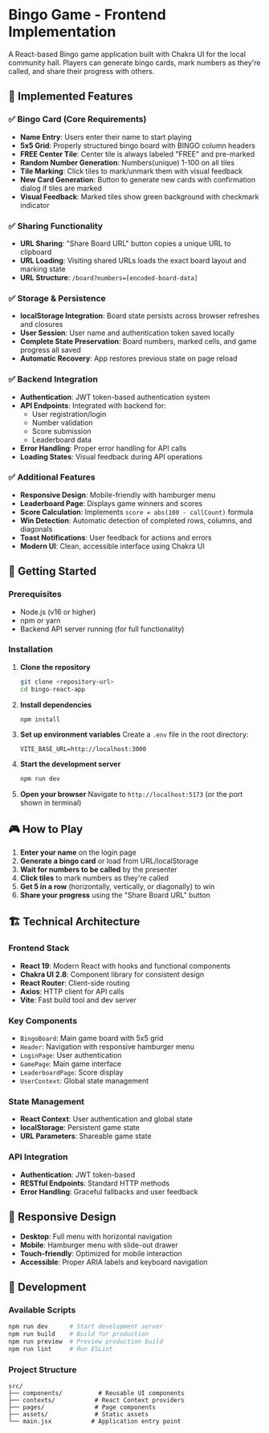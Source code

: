 # Bingo Game - Frontend Implementation

A React-based Bingo game application built with Chakra UI for the local community hall. Players can generate bingo cards, mark numbers as they're called, and share their progress with others.

## 🎯 Implemented Features

### ✅ Bingo Card (Core Requirements)
- **Name Entry**: Users enter their name to start playing
- **5x5 Grid**: Properly structured bingo board with BINGO column headers
- **FREE Center Tile**: Center tile is always labeled "FREE" and pre-marked
- **Random Number Generation**: Numbers(unique) 1-100 on all tiles
- **Tile Marking**: Click tiles to mark/unmark them with visual feedback
- **New Card Generation**: Button to generate new cards with confirmation dialog if tiles are marked
- **Visual Feedback**: Marked tiles show green background with checkmark indicator

### ✅ Sharing Functionality
- **URL Sharing**: "Share Board URL" button copies a unique URL to clipboard
- **URL Loading**: Visiting shared URLs loads the exact board layout and marking state
- **URL Structure**: `/board?numbers=[encoded-board-data]`

### ✅ Storage & Persistence
- **localStorage Integration**: Board state persists across browser refreshes and closures
- **User Session**: User name and authentication token saved locally
- **Complete State Preservation**: Board numbers, marked cells, and game progress all saved
- **Automatic Recovery**: App restores previous state on page reload

### ✅ Backend Integration
- **Authentication**: JWT token-based authentication system
- **API Endpoints**: Integrated with backend for:
  - User registration/login
  - Number validation
  - Score submission
  - Leaderboard data
- **Error Handling**: Proper error handling for API calls
- **Loading States**: Visual feedback during API operations

### ✅ Additional Features
- **Responsive Design**: Mobile-friendly with hamburger menu
- **Leaderboard Page**: Displays game winners and scores
- **Score Calculation**: Implements `score = abs(100 - callCount)` formula
- **Win Detection**: Automatic detection of completed rows, columns, and diagonals
- **Toast Notifications**: User feedback for actions and errors
- **Modern UI**: Clean, accessible interface using Chakra UI

## 🚀 Getting Started

### Prerequisites
- Node.js (v16 or higher)
- npm or yarn
- Backend API server running (for full functionality)

### Installation

1. **Clone the repository**
   ```bash
   git clone <repository-url>
   cd bingo-react-app
   ```

2. **Install dependencies**
   ```bash
   npm install
   ```

3. **Set up environment variables**
   Create a `.env` file in the root directory:
   ```env
   VITE_BASE_URL=http://localhost:3000
   ```

4. **Start the development server**
   ```bash
   npm run dev
   ```

5. **Open your browser**
   Navigate to `http://localhost:5173` (or the port shown in terminal)

## 🎮 How to Play

1. **Enter your name** on the login page
2. **Generate a bingo card** or load from URL/localStorage
3. **Wait for numbers to be called** by the presenter
4. **Click tiles** to mark numbers as they're called
5. **Get 5 in a row** (horizontally, vertically, or diagonally) to win
6. **Share your progress** using the "Share Board URL" button

## 🏗️ Technical Architecture

### Frontend Stack
- **React 19**: Modern React with hooks and functional components
- **Chakra UI 2.8**: Component library for consistent design
- **React Router**: Client-side routing
- **Axios**: HTTP client for API calls
- **Vite**: Fast build tool and dev server

### Key Components
- `BingoBoard`: Main game board with 5x5 grid
- `Header`: Navigation with responsive hamburger menu
- `LoginPage`: User authentication
- `GamePage`: Main game interface
- `LeaderboardPage`: Score display
- `UserContext`: Global state management

### State Management
- **React Context**: User authentication and global state
- **localStorage**: Persistent game state
- **URL Parameters**: Shareable game state

### API Integration
- **Authentication**: JWT token-based
- **RESTful Endpoints**: Standard HTTP methods
- **Error Handling**: Graceful fallbacks and user feedback

## 📱 Responsive Design

- **Desktop**: Full menu with horizontal navigation
- **Mobile**: Hamburger menu with slide-out drawer
- **Touch-friendly**: Optimized for mobile interaction
- **Accessible**: Proper ARIA labels and keyboard navigation

## 🔧 Development

### Available Scripts
```bash
npm run dev      # Start development server
npm run build    # Build for production
npm run preview  # Preview production build
npm run lint     # Run ESLint
```

### Project Structure
```
src/
├── components/          # Reusable UI components
├── contexts/           # React Context providers
├── pages/              # Page components
├── assets/             # Static assets
└── main.jsx           # Application entry point
```